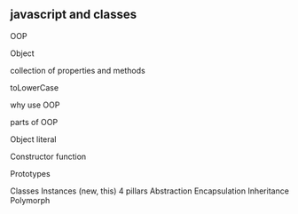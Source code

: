 ##   javascript and classes

OOP

Object

collection of properties and methods

toLowerCase

why use OOP

parts of OOP

Object literal

Constructor function

Prototypes

Classes
Instances (new, this)
4 pillars
Abstraction Encapsulation Inheritance Polymorph